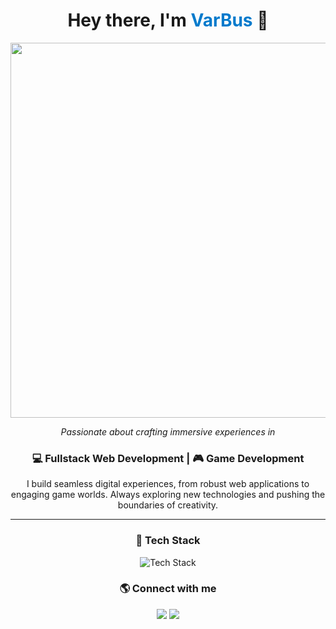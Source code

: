 <div align="center">
  <h1>Hey there, I'm <span style="color:#007acc;">VarBus</span> 👋</h1>
  
  <img src="https://camo.githubusercontent.com/4d6fa8bd308772d0ac584423a5c52507d4c18d9964c8a12f622632c4893be038/68747470733a2f2f772e77616c6c686176656e2e63632f66756c6c2f7a782f77616c6c686176656e2d7a786737676a2e6a7067" width="600px">
  
  <p><i>Passionate about crafting immersive experiences in</i></p>
  
  <h3>💻 Fullstack Web Development | 🎮 Game Development</h3>
  
  <p>
    I build seamless digital experiences, from robust web applications to engaging game worlds.  
    Always exploring new technologies and pushing the boundaries of creativity.
  </p>
  
  <hr>

  <h3>🚀 Tech Stack</h3>
  <p>
    <img src="https://skillicons.dev/icons?i=html,css,js,react,nodejs,python,godot,cpp,git" alt="Tech Stack">
  </p>

  <h3>🌎 Connect with me</h3>
  <p>
    <a href="https://github.com/VarBus"><img src="https://img.shields.io/badge/GitHub-VarBus-171515?style=for-the-badge&logo=github"></a>
    <a href="https://www.linkedin.com/in/marcelovarelabustinza/"><img src="https://img.shields.io/badge/LinkedIn-VarBus-0077B5?style=for-the-badge&logo=linkedin"></a>
  </p>
</div>

